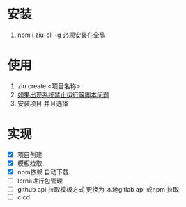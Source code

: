 # 安装

1. npm i ziu-cli -g  必须安装在全局

# 使用

1. ziu create <项目名称>
2. [如果出现系统禁止运行等脚本问题](https://blog.csdn.net/zyj_15067066062/article/details/115111710)
3. 安装项目 并且选择

# 实现

- [x] 项目创建
- [x] 模板拉取
- [x] npm依赖 自动下载
- [ ] lerna进行包管理
- [ ] github api 拉取模板方式 更换为 本地gitlab api 或npm 拉取
- [ ] cicd
